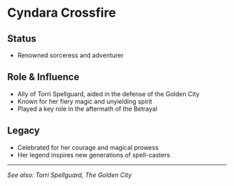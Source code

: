 # Cyndara Crossfire

## Status
- Renowned sorceress and adventurer

## Role & Influence
- Ally of Torri Spellguard, aided in the defense of the Golden City
- Known for her fiery magic and unyielding spirit
- Played a key role in the aftermath of the Betrayal

## Legacy
- Celebrated for her courage and magical prowess
- Her legend inspires new generations of spell-casters

---
*See also: Torri Spellguard, The Golden City*
